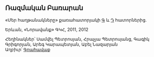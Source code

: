 ## Ռազմական Բառարան
«Մեր հաղթանակները» քառահատորյակի [Գ](http://www.noravank.am/upload/pdf/Our%20Victories%203.pdf) և [Դ](http://www.noravank.am/upload/pdf/Our%20Victories%20IV.pdf) հատորներից. 

Երևան, «Նորավանք» ԳԿՀ, 2011, 2012 

Հեղինակներ՝ Սամվել Պետրոսյան, Հրաչյա Պետրոսյանց, Գագիկ Գրիգորյան, Արեգ Կարապետյան, Աբել Նազարյան  
Աղբիւր՝ [Գրահավաք](https://grahavak.blogspot.com/p/blog-page_66.html)
